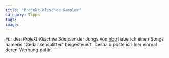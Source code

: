 ```yaml
---
title: "Projekt Klischee Sampler"
category: Tipps
tags: 
image: 
---
```


Für den *Projekt Klischee Sampler* der Jungs von [nbp](http://www.nbp-online.de/) habe ich einen Songs namens "Gedankensplitter" beigesteuert. Deshalb poste ich hier einmal deren Werbung dafür.

